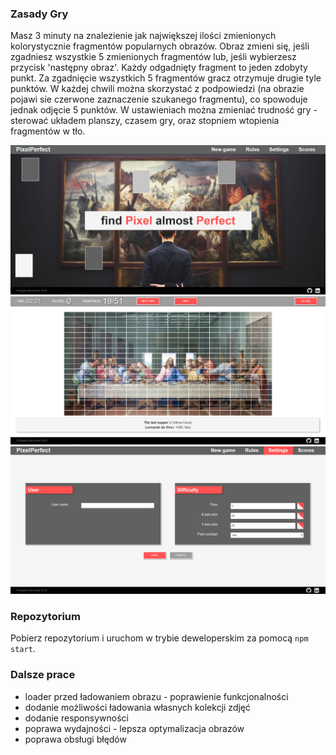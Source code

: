### Zasady Gry
Masz 3 minuty na znalezienie jak największej ilości zmienionych kolorystycznie fragmentów popularnych obrazów.
Obraz zmieni się, jeśli zgadniesz wszystkie 5 zmienionych fragmentów lub, jeśli wybierzesz przycisk 'następny obraz'.
Każdy odgadnięty fragment to jeden zdobyty punkt. Za zgadnięcie wszystkich 5 fragmentów gracz otrzymuje drugie tyle punktów.
W każdej chwili można skorzystać z podpowiedzi (na obrazie pojawi sie czerwone zaznaczenie szukanego fragmentu), co spowoduje jednak odjęcie 5 punktów. W ustawieniach można zmieniać trudność gry - sterować układem planszy, czasem gry, oraz stopniem wtopienia fragmentów w tło.

![alt text](./src/markdownimg/main.png)
![alt text](./src/markdownimg/game.png)
![alt text](./src/markdownimg/settings.png)

### Repozytorium
Pobierz repozytorium i uruchom w trybie deweloperskim za pomocą `npm start`.

### Dalsze prace
* loader przed ładowaniem obrazu - poprawienie funkcjonalności
* dodanie możliwości ładowania własnych kolekcji zdjęć
* dodanie responsywności
* poprawa wydajności - lepsza optymalizacja obrazów
* poprawa obsługi błędów